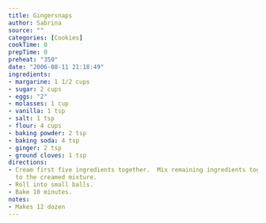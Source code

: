```yaml
---
title: Gingersnaps
author: Sabrina
source: ""
categories: [Cookies]
cookTime: 0
prepTime: 0
preheat: "350"
date: "2006-08-11 21:18:49"
ingredients:
- margarine: 1 1/2 cups
- sugar: 2 cups
- eggs: "2"
- molasses: 1 cup
- vanilla: 1 tsp
- salt: 1 tsp
- flour: 4 cups
- baking powder: 2 tsp
- baking soda: 4 tsp
- ginger: 2 tsp
- ground cloves: 1 tsp
directions:
- Cream first five ingredients together.  Mix remaining ingredients together and add
  to the creamed mixture.
- Roll into small balls.
- Bake 10 minutes.
notes:
- Makes 12 dozen
---
```


